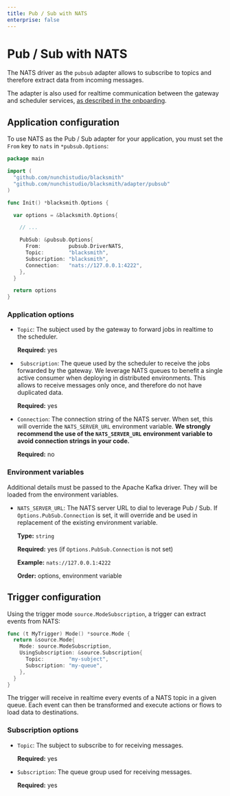 ```yaml
---
title: Pub / Sub with NATS
enterprise: false
---
```


# Pub / Sub with NATS

The NATS driver as the `pubsub` adapter allows to subscribe to topics and therefore
extract data from incoming messages.

The adapter is also used for realtime communication between the gateway and scheduler
services, [as described in the onboarding](/blacksmith/start/onboarding/how).

## Application configuration

To use NATS as the Pub / Sub adapter for your application, you must set the `From`
key to `nats` in `*pubsub.Options`:
```go
package main

import (
  "github.com/nunchistudio/blacksmith"
  "github.com/nunchistudio/blacksmith/adapter/pubsub"
)

func Init() *blacksmith.Options {

  var options = &blacksmith.Options{

    // ...

    PubSub: &pubsub.Options{
      From:         pubsub.DriverNATS,
      Topic:        "blacksmith",
      Subscription: "blacksmith",
      Connection:   "nats://127.0.0.1:4222",
    },
  }

  return options
}

```

### Application options

- `Topic`: The subject used by the gateway to forward jobs in realtime to the
  scheduler.

  **Required:** yes

- ` Subscription`: The queue used by the scheduler to receive the jobs forwarded
  by the gateway. We leverage NATS queues to benefit a single active consumer
  when deploying in distributed environments. This allows to receive messages
  only once, and therefore do not have duplicated data.

  **Required:** yes

- `Connection`: The connection string of the NATS server. When set, this will
  override the `NATS_SERVER_URL` environment variable. **We strongly recommend
  the use of the `NATS_SERVER_URL` environment variable to avoid connection
  strings in your code.**

  **Required:** no

### Environment variables

Additional details must be passed to the Apache Kafka driver. They will be loaded
from the environment variables.

- `NATS_SERVER_URL`: The NATS server URL to dial to leverage Pub / Sub. If
  `Options.PubSub.Connection` is set, it will override and be used in replacement
  of the existing environment variable.

  **Type:** `string`

  **Required:** yes (if `Options.PubSub.Connection` is not set)

  **Example:** `nats://127.0.0.1:4222`

  **Order:** options, environment variable

## Trigger configuration

Using the trigger mode `source.ModeSubscription`, a trigger can extract events from
NATS:
```go
func (t MyTrigger) Mode() *source.Mode {
  return &source.Mode{
    Mode: source.ModeSubscription,
    UsingSubscription: &source.Subscription{
      Topic:        "my-subject",
      Subscription: "my-queue",
    },
  }
}

```

The trigger will receive in realtime every events of a NATS topic in a given queue.
Each event can then be transformed and execute actions or flows to load data to
destinations.

### Subscription options

- `Topic`: The subject to subscribe to for receiving messages.

  **Required:** yes

- `Subscription`: The queue group used for receiving messages.

  **Required:** yes
